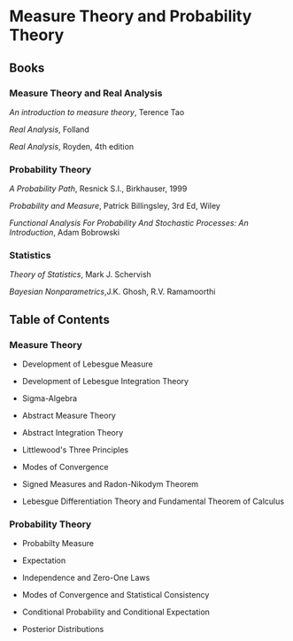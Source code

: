 # Measure Theory and Probability Theory

## Books 

### Measure Theory and Real Analysis
*An introduction to measure theory*, Terence Tao

*Real Analysis*, Folland

*Real Analysis*, Royden, 4th edition

### Probability Theory
*A Probability Path*, Resnick S.I., Birkhauser, 1999

*Probability and Measure*, Patrick Billingsley, 3rd Ed, Wiley

*Functional Analysis For Probability And Stochastic Processes: An Introduction*, Adam Bobrowski

### Statistics
*Theory of Statistics*, Mark J. Schervish

*Bayesian Nonparametrics*,J.K. Ghosh, R.V. Ramamoorthi

## Table of Contents

### Measure Theory
- Development of Lebesgue Measure

- Development of Lebesgue Integration Theory

- Sigma-Algebra 

- Abstract Measure Theory

- Abstract Integration Theory

- Littlewood's Three Principles

- Modes of Convergence

- Signed Measures and Radon-Nikodym Theorem

- Lebesgue Differentiation Theory and Fundamental Theorem of Calculus

### Probability Theory
- Probabilty Measure

- Expectation

- Independence and Zero-One Laws

- Modes of Convergence and Statistical Consistency

- Conditional Probability and Conditional Expectation

- Posterior Distributions
